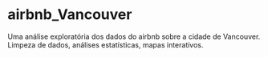 # airbnb_Vancouver
Uma análise exploratória dos dados do airbnb sobre a cidade de Vancouver. Limpeza de dados, análises estatísticas, mapas interativos.
